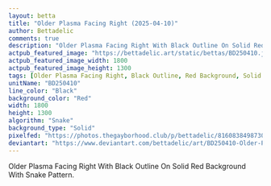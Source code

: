 ```yaml
---
layout: betta
title: "Older Plasma Facing Right (2025-04-10)"
author: Bettadelic
comments: true
description: "Older Plasma Facing Right With Black Outline On Solid Red Background With Snake Pattern."
actpub_featured_image: "https://bettadelic.art/static/bettas/BD250410.jpg"
actpub_featured_image_width: 1800
actpub_featured_image_height: 1300
tags: [Older Plasma Facing Right, Black Outline, Red Background, Solid Background Pattern, Snake Pattern, April 2025]
unitName: "BD250410"
line_color: "Black"
background_color: "Red"
width: 1800
height: 1300
algorithm: "Snake"
background_type: "Solid"
pixelfed: "https://photos.thegayborhood.club/p/bettadelic/816083849873077649"
deviantart: "https://www.deviantart.com/bettadelic/art/BD250410-Older-Plasma-Facing-Right-2025-04-10-1181752016"
---
```


Older Plasma Facing Right With Black Outline On Solid Red Background With Snake Pattern.
